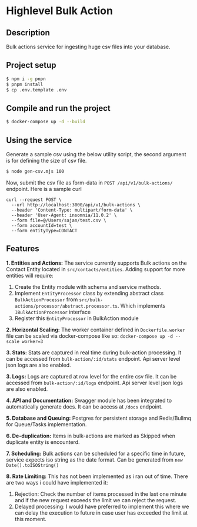 # Highlevel Bulk Action

## Description

Bulk actions service for ingesting huge csv files into your database.

## Project setup

```bash
$ npm i -g pnpn
$ pnpm install
$ cp .env.template .env
```

## Compile and run the project

```bash
$ docker-compose up -d --build
```

## Using the service
Generate a sample csv using the below utility script, the second argument is for defining the size of csv file.
```bash
$ node gen-csv.mjs 100
```

Now, submit the csv file as form-data in `POST /api/v1/bulk-actions/` endpoint. Here is a sample curl

```
curl --request POST \
  --url http://localhost:3000/api/v1/bulk-actions \
  --header 'Content-Type: multipart/form-data' \
  --header 'User-Agent: insomnia/11.0.2' \
  --form file=@/Users/sajan/test.csv \
  --form accountId=test \
  --form entityType=CONTACT
```

## Features

**1. Entities and Actions:** The service currently supports Bulk actions on the Contact Entity located in `src/contacts/entities`. Adding support for more entities will require:

  1. Create the Entity module with schema and service methods.
  2. Implement `EntityProcessor` class by extending abstract class `BulkActionProcessor` from `src/bulk-actions/processor/abstract.processor.ts`. Which implements `IBulkActionProcessor` interface
  3. Register this `EntityProcessor` in BulkAction module

**2. Horizontal Scaling:** The worker container defined in `Dockerfile.worker` file can be scaled via docker-compose like so: `docker-compose up -d --scale worker=3`

**3. Stats:** Stats are captured in real time during bulk-action processing. It can be accessed from `bulk-action/:id/stats` endpoint. Api server level json logs are also enabled.


**3. Logs:** Logs are captured at row level for the entire csv file. It can be accessed from `bulk-action/:id/logs` endpoint. Api server level json logs are also enabled.

**4. API and Documentation:** Swagger module has been integrated to automatically generate docs. It can be access at `/docs` endpoint.

**5. Database and Queuing:** Postgres for persistent storage and Redis/Bullmq for Queue/Tasks implementation.

**6. De-duplication:** Items in bulk-actions are marked as Skipped when duplicate entity is encounterd.

**7. Scheduling:** Bulk actions can be scheduled for a specific time in future, service expects iso string as the date format. Can be generated from `new Date().toISOString()`

**8. Rate Limiting:** This has not been implemented as i ran out of time. There are two ways i could have implemented it:

  1. Rejection: Check the number of items processed in the last one minute and if the new request exceeds the limit we can reject the request.
  2. Delayed processing: I would have preferred to implement this where we can delay the execution to future in case user has exceeded the limit at this moment.